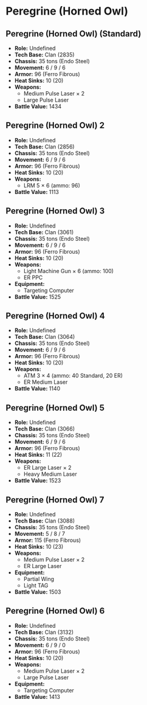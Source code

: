 # Peregrine (Horned Owl)
## Peregrine (Horned Owl) (Standard)
- **Role:** Undefined
- **Tech Base:** Clan (2835)
- **Chassis:** 35 tons (Endo Steel)
- **Movement:** 6 / 9 / 6
- **Armor:** 96 (Ferro Fibrous)
- **Heat Sinks:** 10 (20)
- **Weapons:**
  - Medium Pulse Laser × 2
  - Large Pulse Laser
- **Battle Value:** 1434

## Peregrine (Horned Owl) 2
- **Role:** Undefined
- **Tech Base:** Clan (2856)
- **Chassis:** 35 tons (Endo Steel)
- **Movement:** 6 / 9 / 6
- **Armor:** 96 (Ferro Fibrous)
- **Heat Sinks:** 10 (20)
- **Weapons:**
  - LRM 5 × 6 (ammo: 96)
- **Battle Value:** 1113

## Peregrine (Horned Owl) 3
- **Role:** Undefined
- **Tech Base:** Clan (3061)
- **Chassis:** 35 tons (Endo Steel)
- **Movement:** 6 / 9 / 6
- **Armor:** 96 (Ferro Fibrous)
- **Heat Sinks:** 10 (20)
- **Weapons:**
  - Light Machine Gun × 6 (ammo: 100)
  - ER PPC
- **Equipment:**
  - Targeting Computer
- **Battle Value:** 1525

## Peregrine (Horned Owl) 4
- **Role:** Undefined
- **Tech Base:** Clan (3064)
- **Chassis:** 35 tons (Endo Steel)
- **Movement:** 6 / 9 / 6
- **Armor:** 96 (Ferro Fibrous)
- **Heat Sinks:** 10 (20)
- **Weapons:**
  - ATM 3 × 4 (ammo: 40 Standard, 20 ER)
  - ER Medium Laser
- **Battle Value:** 1140

## Peregrine (Horned Owl) 5
- **Role:** Undefined
- **Tech Base:** Clan (3066)
- **Chassis:** 35 tons (Endo Steel)
- **Movement:** 6 / 9 / 6
- **Armor:** 96 (Ferro Fibrous)
- **Heat Sinks:** 11 (22)
- **Weapons:**
  - ER Large Laser × 2
  - Heavy Medium Laser
- **Battle Value:** 1523

## Peregrine (Horned Owl) 7
- **Role:** Undefined
- **Tech Base:** Clan (3088)
- **Chassis:** 35 tons (Endo Steel)
- **Movement:** 5 / 8 / 7
- **Armor:** 115 (Ferro Fibrous)
- **Heat Sinks:** 10 (23)
- **Weapons:**
  - Medium Pulse Laser × 2
  - ER Large Laser
- **Equipment:**
  - Partial Wing
  - Light TAG
- **Battle Value:** 1503

## Peregrine (Horned Owl) 6
- **Role:** Undefined
- **Tech Base:** Clan (3132)
- **Chassis:** 35 tons (Endo Steel)
- **Movement:** 6 / 9 / 0
- **Armor:** 96 (Ferro Fibrous)
- **Heat Sinks:** 10 (20)
- **Weapons:**
  - Medium Pulse Laser × 2
  - Large Pulse Laser
- **Equipment:**
  - Targeting Computer
- **Battle Value:** 1413

